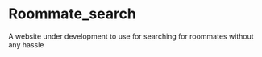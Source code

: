 # Roommate_search
A website under development to use for searching for roommates without any hassle
